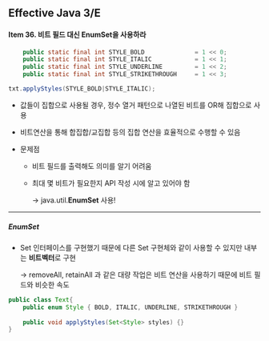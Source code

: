 ## Effective Java 3/E

#### Item 36. 비트 필드 대신 EnumSet을 사용하라

```java
	public static final int STYLE_BOLD				= 1 << 0;
	public static final int STYLE_ITALIC			= 1 << 1;
	public static final int STYLE_UNDERLINE			= 1 << 2;
	public static final int STYLE_STRIKETHROUGH		= 1 << 3;

txt.applyStyles(STYLE_BOLD|STYLE_ITALIC);
```

- 값들이 집합으로 사용될 경우, 정수 열거 패턴으로 나열된 비트를 OR해 집합으로 사용

- 비트연산을 통해 합집합/교집합 등의 집합 연산을 효율적으로 수행할 수 있음

- 문제점

  - 비트 필드를 출력해도 의미를 알기 어려움

  - 최대 몇 비트가 필요한지 API 작성 시에 알고 있어야 함

    → java.util.**EnumSet** 사용!

------

##### EnumSet

- Set 인터페이스를 구현했기 때문에 다른 Set 구현체와 같이 사용할 수 있지만 내부는 **비트벡터**로 구현

  → removeAll, retainAll 과 같은 대량 작업은 비트 연산을 사용하기 때문에 비트 필드와 비슷한 속도

```java
public class Text{
	public enum Style { BOLD, ITALIC, UNDERLINE, STRIKETHROUGH }
    
    public void applyStyles(Set<Style> styles) {}
}
```